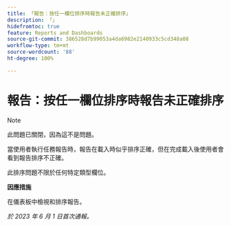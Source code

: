 ```yaml
---
title: 「報告：按任一欄位排序時報告未正確排序」
description: 「」
hidefromtoc: true
feature: Reports and Dashboards
source-git-commit: 386528d7b99053a4da6982e2140933c5cd348a08
workflow-type: tm+mt
source-wordcount: '88'
ht-degree: 100%

---
```



# 報告：按任一欄位排序時報告未正確排序

>[!NOTE]
>
>此問題已關閉，因為這不是問題。

當使用者執行任務報告時，報告在載入時似乎排序正確，但在完成載入後使用者會看到報告排序不正確。

此排序問題不限於任何特定類型欄位。

**因應措施**

在儀表板中檢視和排序報告。

_於 2023 年 6 月 1 日首次通報。_
